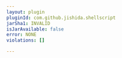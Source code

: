 ```yaml
---
layout: plugin
pluginId: com.github.jishida.shellscript
jarSha1: INVALID
isJarAvailable: false
error: NONE
violations: []

---
```

